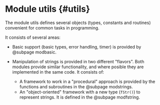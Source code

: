 # Module utils {#utils}

The module utils defines several objects (types, constants and routines) convenient for common tasks in programming.

It consists of several areas:

  * Basic support (basic types, error handling, timer) is provided by @subpage modbasic.

  * Manipulation of strings is provided in two different "flavors". Both modules provide similar functionality, and where posible they are implemented in the same code. It consists of:
      * A framework to work in a "procedural" approach is provided by the functions and subroutines in the @subpage modstrings.
      * An "object-oriented" framework with a new type (`fStr()`) to represent strings. It is defined in the @subpage modfstring.

